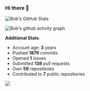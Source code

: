 ### Hi there 👋

![Bob's GitHub Stats](https://github-readme-stats.vercel.app/api?username=Bobthesoftwaredeveloper&show_icons=true&count_private=true&theme=react&hide=stars,prs,issues,contribs)

![Bob's github activity graph](https://github-readme-activity-graph-c.herokuapp.com/graph?username=BobTheSoftwareDeveloper&theme=react-dark)

**Additional Stats**:
- Account age: **3** years
- Pushed **1879** commits
- Opened **1** issues
- Submitted **138** pull requests
- Own **59** repositories
- Contributed to **7** public repositories

![](https://komarev.com/ghpvc/?username=BobTheSoftwareDeveloper)
